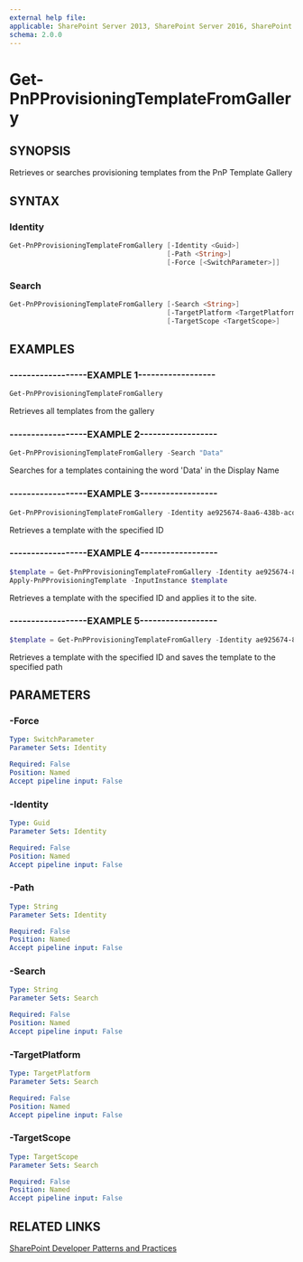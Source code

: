 ```yaml
---
external help file:
applicable: SharePoint Server 2013, SharePoint Server 2016, SharePoint Server 2019, SharePoint Online
schema: 2.0.0
---
```

# Get-PnPProvisioningTemplateFromGallery

## SYNOPSIS
Retrieves or searches provisioning templates from the PnP Template Gallery

## SYNTAX 

### Identity
```powershell
Get-PnPProvisioningTemplateFromGallery [-Identity <Guid>]
                                       [-Path <String>]
                                       [-Force [<SwitchParameter>]]
```

### Search
```powershell
Get-PnPProvisioningTemplateFromGallery [-Search <String>]
                                       [-TargetPlatform <TargetPlatform>]
                                       [-TargetScope <TargetScope>]
```

## EXAMPLES

### ------------------EXAMPLE 1------------------
```powershell
Get-PnPProvisioningTemplateFromGallery
```

Retrieves all templates from the gallery

### ------------------EXAMPLE 2------------------
```powershell
Get-PnPProvisioningTemplateFromGallery -Search "Data"
```

Searches for a templates containing the word 'Data' in the Display Name

### ------------------EXAMPLE 3------------------
```powershell
Get-PnPProvisioningTemplateFromGallery -Identity ae925674-8aa6-438b-acd0-d2699a022edd
```

Retrieves a template with the specified ID

### ------------------EXAMPLE 4------------------
```powershell
$template = Get-PnPProvisioningTemplateFromGallery -Identity ae925674-8aa6-438b-acd0-d2699a022edd
Apply-PnPProvisioningTemplate -InputInstance $template
```

Retrieves a template with the specified ID and applies it to the site.

### ------------------EXAMPLE 5------------------
```powershell
$template = Get-PnPProvisioningTemplateFromGallery -Identity ae925674-8aa6-438b-acd0-d2699a022edd -Path c:\temp
```

Retrieves a template with the specified ID and saves the template to the specified path

## PARAMETERS

### -Force


```yaml
Type: SwitchParameter
Parameter Sets: Identity

Required: False
Position: Named
Accept pipeline input: False
```

### -Identity


```yaml
Type: Guid
Parameter Sets: Identity

Required: False
Position: Named
Accept pipeline input: False
```

### -Path


```yaml
Type: String
Parameter Sets: Identity

Required: False
Position: Named
Accept pipeline input: False
```

### -Search


```yaml
Type: String
Parameter Sets: Search

Required: False
Position: Named
Accept pipeline input: False
```

### -TargetPlatform


```yaml
Type: TargetPlatform
Parameter Sets: Search

Required: False
Position: Named
Accept pipeline input: False
```

### -TargetScope


```yaml
Type: TargetScope
Parameter Sets: Search

Required: False
Position: Named
Accept pipeline input: False
```

## RELATED LINKS

[SharePoint Developer Patterns and Practices](https://aka.ms/sppnp)